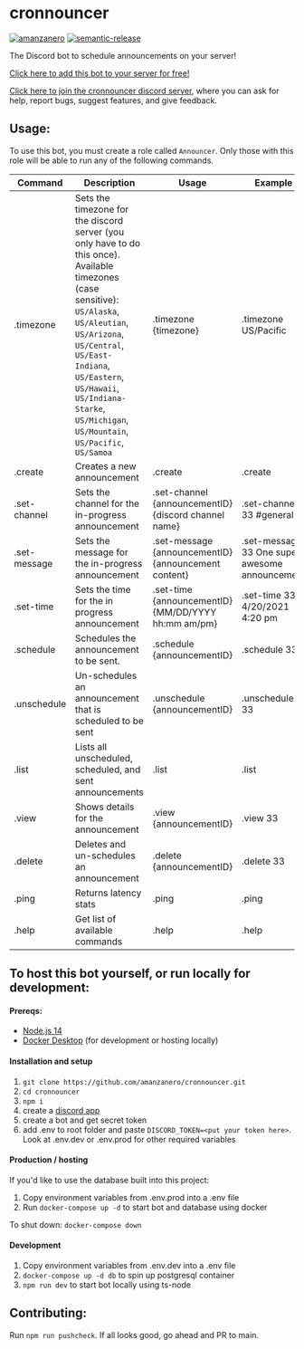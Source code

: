 # cronnouncer

[![amanzanero](https://circleci.com/gh/amanzanero/cronnouncer.svg?style=shield&circle-token=6a151431cce03f815aab981b640852910bc58991)](https://circleci.com/gh/amanzanero/cronnouncer)
[![semantic-release](https://img.shields.io/badge/%20%20%F0%9F%93%A6%F0%9F%9A%80-semantic--release-e10079.svg)](https://github.com/semantic-release/semantic-release)

The Discord bot to schedule announcements on your server!

[Click here to add this bot to your server for free!](https://discord.com/api/oauth2/authorize?client_id=785700078287192096&permissions=248832&scope=bot)

[Click here to join the cronnouncer discord server](https://discord.gg/Y2WkzNS3p4), where you can ask for help, report bugs, suggest features, and give feedback.

## Usage:

To use this bot, you must create a role called `Announcer`. Only those with this role will be able to run any of the following commands.

| Command | Description | Usage | Example |
| ------- | ----------- | ----- | ------- |
| .timezone | Sets the timezone for the discord server (you only have to do this once). Available timezones (case sensitive): `US/Alaska`, `US/Aleutian`, `US/Arizona`, `US/Central`, `US/East-Indiana`, `US/Eastern`, `US/Hawaii`, `US/Indiana-Starke`, `US/Michigan`, `US/Mountain`, `US/Pacific`, `US/Samoa` | .timezone {timezone} | .timezone US/Pacific |
| .create | Creates a new announcement | .create | .create |
| .set-channel | Sets the channel for the in-progress announcement | .set-channel {announcementID} {discord channel name} | .set-channel 33 #general |
| .set-message | Sets the message for the in-progress announcement | .set-message {announcementID} {announcement content} | .set-message 33 One super awesome announcement |
| .set-time | Sets the time for the in progress announcement | .set-time {announcementID} {MM/DD/YYYY hh:mm am/pm} | .set-time 33 4/20/2021 4:20 pm |
| .schedule | Schedules the announcement to be sent. | .schedule {announcementID} | .schedule 33 |
| .unschedule | Un-schedules an announcement that is scheduled to be sent | .unschedule {announcementID} | .unschedule 33 |
| .list | Lists all unscheduled, scheduled, and sent announcements | .list | .list |
| .view | Shows details for the announcement | .view {announcementID} | .view 33 |
| .delete | Deletes and un-schedules an announcement | .delete {announcementID} | .delete 33 |
| .ping | Returns latency stats | .ping | .ping |
| .help | Get list of available commands | .help | .help |


## To host this bot yourself, or run locally for development:

#### Prereqs:

* [Node.js 14](https://nodejs.org/en/download/releases/)
* [Docker Desktop](https://www.docker.com/products/docker-desktop) (for development or hosting locally)

#### Installation and setup

1. `git clone https://github.com/amanzanero/cronnouncer.git`
2. `cd cronnouncer`
3. `npm i`
4. create a [discord app](https://discord.com/developers/applications)
5. create a bot and get secret token
6. add .env to root folder and paste `DISCORD_TOKEN=<put your token here>`. Look at .env.dev or .env.prod for other required variables

#### Production / hosting

If you'd like to use the database built into this project:

1. Copy environment variables from .env.prod into a .env file
2. Run `docker-compose up -d` to start bot and database using docker

To shut down: `docker-compose down`

#### Development

1. Copy environment variables from .env.dev into a .env file
2. `docker-compose up -d db` to spin up postgresql container
3. `npm run dev` to start bot locally using ts-node

## Contributing:

Run `npm run pushcheck`. If all looks good, go ahead and PR to main.
